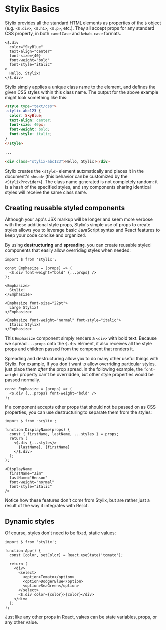 # Stylix Basics

Stylix provides all the standard HTML elements as properties of the `$` object (e.g. `<$.div>`, `<$.h1>`, `<$.p>`, etc.). They all accept props for any standard CSS property, in both `camelCase` and `kebab-case` formats.

```tsx-render
<$.div
  color="SkyBlue"
  text-align="center"
  font-size={40}
  font-weight="bold"
  font-style="italic"
>
  Hello, Stylix!
</$.div>
```

Stylix simply applies a unique class name to the element, and defines the given CSS styles within this class name. The output for the above example might look something like this:

```html
<style type="text/css">
.stylix-abc123 {
  color: SkyBlue;
  text-align: center;
  font-size: 40px;
  font-weight: bold;
  font-style: italic;
}
</style>

...

<div class="stylix-abc123">Hello, Stylix!</div>
```

Stylix creates the `<style>` element automatically and places it in the document's `<head>` (this behavior can be customized by the `<StylixProvider>`). The class name generated is not completely random: it is a hash of the specified styles, and any components sharing identical styles will receive the same class name.

## Creating reusable styled components

Although your app's JSX markup will be longer and seem more verbose with these additional style props, Stylix's simple use of props to create styles allows you to leverage basic JavaScript syntax and React features to keep your code concise and organized.

By using **destructuring** and **spreading**, you can create reusable styled components that easily allow overriding styles when needed:

```tsx-render
import $ from 'stylix';

const Emphasize = (props) => (
  <$.div font-weight="bold" {...props} />
);

<Emphasize>
  Stylix!
</Emphasize>

<Emphasize font-size="22pt">
  Large Stylix!
</Emphasize>

<Emphasize font-weight="normal" font-style="italic">
  Italic Stylix!
</Emphasize>
```

This `Emphasize` component simply renders a `<div>` with bold text. Because we spread `...props` onto the `$.div` element, it also receives all the style props and children passed from the component that renders it.

Spreading and destructuring allow you to do many other useful things with Stylix. For example, If you don't want to allow overriding particular styles, just place them *after* the prop spread. In the following example, the `font-weight` property can't be overridden, but other style properties would be passed normally.

```tsx
const Emphasize = (props) => (
  <$.div {...props} font-weight="bold" />
);
```

If a component accepts other props that should not be passed on as CSS properties, you can use destructuring to separate them from the styles:

```tsx-render
import $ from 'stylix';

function DisplayName(props) {
  const { firstName, lastName, ...styles } = props;
  return (
    <$.div {...styles}>
      {lastName}, {firstName}
    </$.div>
  );
);

<DisplayName 
  firstName="Jim"
  lastName="Henson"
  font-weight="normal" 
  font-style="italic"
/>
```

Notice how these features don't come from Stylix, but are rather just a result of the way it integrates with React.

## Dynamic styles

Of course, styles don't need to be fixed, static values: 

```tsx-render
import $ from 'stylix';

function App() {
  const [color, setColor] = React.useState('tomato');

  return (
    <div>
      <select>
        <option>Tomato</option>
        <option>DodgerBlue</option>
        <option>SeaGreen</option>
      </select>
      <$.div color={color}>{color}</div>
    </div>
  );
);
```

Just like any other props in React, values can be state variables, props, or any other value.


